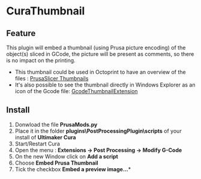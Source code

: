 # CuraThumbnail

## Feature
This plugin will embed a thumbnail (using Prusa picture encoding) of the object(s) sliced in GCode, the picture will be present as comments, so there is no impact on the printing.

* This thumbnail could be used in Octoprint to have an overview of the files : [PrusaSlicer Thumbnails](https://plugins.octoprint.org/plugins/prusaslicerthumbnails/)
* It's also possible to see the thumbnail directly in Windows Explorer as an icon of the Gcode file: [GcodeThumbnailExtension](https://github.com/jkavalik/GcodeThumbnailExtension/releases)

## Install
1. Donwload the file **PrusaMods.py** 
2. Place it in the folder **plugins\PostProcessingPlugin\scripts** of your install of **Ultimaker Cura**
3. Start/Restart Cura
4. Open the menu : **Extensions -> Post Processing -> Modify G-Code**
5. On the new Window click on **Add a script**
6. Choose **Embed Prusa Thumbnail**
7. Tick the checkbox **Embed a preview image...***
